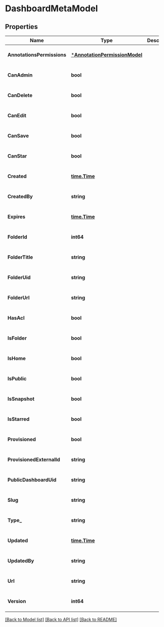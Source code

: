 # DashboardMetaModel

## Properties
Name | Type | Description | Notes
------------ | ------------- | ------------- | -------------
**AnnotationsPermissions** | [***AnnotationPermissionModel**](AnnotationPermission.md) |  | [optional] [default to null]
**CanAdmin** | **bool** |  | [optional] [default to null]
**CanDelete** | **bool** |  | [optional] [default to null]
**CanEdit** | **bool** |  | [optional] [default to null]
**CanSave** | **bool** |  | [optional] [default to null]
**CanStar** | **bool** |  | [optional] [default to null]
**Created** | [**time.Time**](time.Time.md) |  | [optional] [default to null]
**CreatedBy** | **string** |  | [optional] [default to null]
**Expires** | [**time.Time**](time.Time.md) |  | [optional] [default to null]
**FolderId** | **int64** |  | [optional] [default to null]
**FolderTitle** | **string** |  | [optional] [default to null]
**FolderUid** | **string** |  | [optional] [default to null]
**FolderUrl** | **string** |  | [optional] [default to null]
**HasAcl** | **bool** |  | [optional] [default to null]
**IsFolder** | **bool** |  | [optional] [default to null]
**IsHome** | **bool** |  | [optional] [default to null]
**IsPublic** | **bool** |  | [optional] [default to null]
**IsSnapshot** | **bool** |  | [optional] [default to null]
**IsStarred** | **bool** |  | [optional] [default to null]
**Provisioned** | **bool** |  | [optional] [default to null]
**ProvisionedExternalId** | **string** |  | [optional] [default to null]
**PublicDashboardUid** | **string** |  | [optional] [default to null]
**Slug** | **string** |  | [optional] [default to null]
**Type_** | **string** |  | [optional] [default to null]
**Updated** | [**time.Time**](time.Time.md) |  | [optional] [default to null]
**UpdatedBy** | **string** |  | [optional] [default to null]
**Url** | **string** |  | [optional] [default to null]
**Version** | **int64** |  | [optional] [default to null]

[[Back to Model list]](../README.md#documentation-for-models) [[Back to API list]](../README.md#documentation-for-api-endpoints) [[Back to README]](../README.md)


